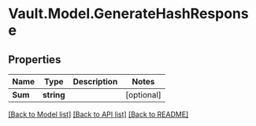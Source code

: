 # Vault.Model.GenerateHashResponse

## Properties

Name | Type | Description | Notes
------------ | ------------- | ------------- | -------------
**Sum** | **string** |  | [optional] 

[[Back to Model list]](../README.md#documentation-for-models) [[Back to API list]](../README.md#documentation-for-api-endpoints) [[Back to README]](../README.md)

